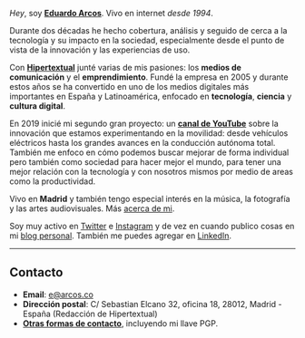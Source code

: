 *Hey*, soy **[Eduardo Arcos](/bio)**. Vivo en internet <cite title="Ya estoy viejo">desde 1994</cite>.

Durante dos décadas he hecho cobertura, análisis y seguido de cerca a la tecnología y su impacto en la sociedad, especialmente desde el punto de vista de la innovación y las experiencias de uso.

Con **[Hipertextual](//hipertextual.com)** junté varias de mis pasiones: los **medios de comunicación** y el **emprendimiento**. Fundé la empresa en 2005 y durante estos años se ha convertido en uno de los medios digitales más importantes en España y Latinoamérica, enfocado en **tecnología**, **ciencia** y **cultura digital**.

En 2019 inicié mi segundo gran proyecto: un **[canal de YouTube](//youtube.com/earcos)** sobre la innovación que estamos experimentando en la movilidad: desde vehículos eléctricos hasta los grandes avances en la conducción autónoma total. También me enfoco en cómo podemos buscar mejorar de forma individual pero también como sociedad para hacer mejor el mundo, para tener una mejor relación con la tecnología y con nosotros mismos por medio de areas como la productividad.

Vivo en **Madrid** y también tengo especial interés en la música, la fotografía y las artes audiovisuales. Más [acerca de mi](/bio).

Soy muy activo en [Twitter](//twitter.com/earcos) e [Instagram](//instagram.com/earcos) y de vez en cuando publico cosas en mi [blog personal](//txt.arcos.co). También me puedes agregar en [LinkedIn](//linkedin.com/in/earcos).

---

## Contacto

* **Email**: [e@arcos.co](mailto:e@arcos.co)
* **Dirección postal**: C/ Sebastian Elcano 32, oficina 18, 28012, Madrid - España (Redacción de Hipertextual)
* **[Otras formas de contacto](/contacto)**, incluyendo mi llave PGP.
